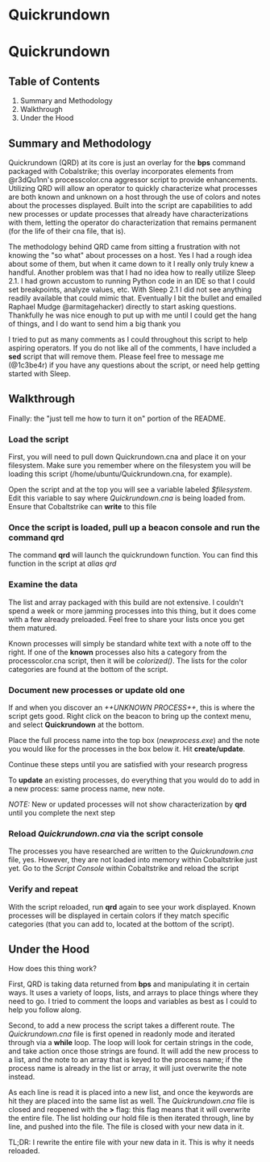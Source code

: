 # Quickrundown

# Quickrundown

## Table of Contents
1. Summary and Methodology
2. Walkthrough
3. Under the Hood


## Summary and Methodology

Quickrundown (QRD) at its core is just an overlay for the **bps** command packaged with Cobalstrike; this overlay incorporates elements from @r3dQu1nn's processcolor.cna aggressor script to provide enhancements. Utilizing QRD will allow an operator to quickly characterize what processes are both known and unknown on a host through the use of colors and notes about the processes displayed. Built into the script are capabilities to add new processes or update processes that already have characterizations with them, letting the operator do characterization that remains permanent (for the life of their cna file, that is). 

The methodology behind QRD came from sitting a frustration with not knowing the "so what" about processes on a host. Yes I had a rough idea about some of them, but when it came down to it I really only truly knew a handful. Another problem was that I had no idea how to really utilize Sleep 2.1. I had grown accustom to running Python code in an IDE so that I could set breakpoints, analyze values, etc. With Sleep 2.1 I did not see anything readily available that could mimic that. Eventually I bit the bullet and emailed Raphael Mudge @armitagehacker) directly to start asking questions. Thankfully he was nice enough to put up with me until I could get the hang of things, and I do want to send him a big thank you

I tried to put as many comments as I could throughout this script to help aspiring operators. If you do not like all of the comments, I have included a **sed** script that will remove them. Please feel free to message me (@1c3be4r) if you have any questions about the script, or need help getting started with Sleep.

## Walkthrough

Finally: the "just tell me how to turn it on" portion of the README. 

### Load the script

First, you will need to pull down Quickrundown.cna and place it on your filesystem. Make sure you remember where on the filesystem you will be loading this script (/home/ubuntu/Quickrundown.cna, for example). 

Open the script and at the top you will see a variable labeled *$filesystem*. Edit this variable to say where *Quickrundown.cna* is being loaded from. Ensure that Cobaltstrike can **write** to this file

### Once the script is loaded, pull up a beacon console and run the command **qrd**

The command **qrd** will launch the quickrundown function. You can find this function in the script at *alias qrd*

### Examine the data

The list and array packaged with this build are not extensive. I couldn't spend a week or more jamming processes into this thing, but it does come with a few already preloaded. Feel free to share your lists once you get them matured. 

Known processes will simply be standard white text with a note off to the right. If one of the **known** processes also hits a category from the processcolor.cna script, then it will be *colorized()*. The lists for the color categories are found at the bottom of the script.

### Document new processes or update old one

If and when you discover an *++UNKNOWN PROCESS++*, this is where the script gets good. Right click on the beacon to bring up the context menu, and select **Quickrundown** at the bottom. 

Place the full process name into the top box (*newprocess.exe*) and the note you would like for the processes in the box below it. Hit **create/update**.

Continue these steps until you are satisfied with your research progress

To **update** an existing processes, do everything that you would do to add in a new process: same process name, new note. 

*NOTE:* New or updated processes will not show characterization by **qrd** until you complete the next step

### Reload *Quickrundown.cna* via the script console

The processes you have researched are written to the *Quickrundown.cna* file, yes. However, they are not loaded into memory within Cobaltstrike just yet. Go to the *Script Console* within Cobaltstrike and reload the script

### Verify and repeat

With the script reloaded, run **qrd** again to see your work displayed. Known processes will be displayed in certain colors if they match specific categories (that you can add to, located at the bottom of the script). 


## Under the Hood

How does this thing work? 

First, QRD is taking data returned from **bps** and manipulating it in certain ways. It uses a variety of loops, lists, and arrays to place things where they need to go. I tried to comment the loops and variables as best as I could to help you follow along.

Second, to add a new process the script takes a different route. The *Quickrundown.cna* file is first opened in readonly mode and iterated through via a **while** loop. The loop will look for certain strings in the code, and take action once those strings are found. It will add the new process to a list, and the note to an array that is keyed to the process name; if the process name is already in the list or array, it will just overwrite the note instead. 

As each line is read it is placed into a new list, and once the keywords are hit they are placed into the same list as well. The *Quickrundown.cna* file is closed and reopened with the **>** flag: this flag means that it will overwrite the entire file. The list holding our hold file is then iterated through, line by line, and pushed into the file. The file is closed with your new data in it. 

TL;DR: I rewrite the entire file with your new data in it. This is why it needs reloaded. 

